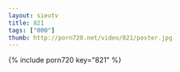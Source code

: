 ```yaml
--- 
layout: sieutv
title: 821
tags: ["000"]
thumb: http://porn720.net/video/821/poster.jpg
---
```

{% include porn720 key="821" %} 
